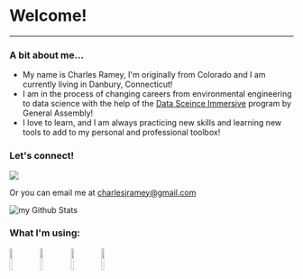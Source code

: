 # Welcome!
---

### A bit about me...
- My name is Charles Ramey, I'm originally from Colorado and I am currently living in Danbury, Connecticut!
- I am in the process of changing careers from environmental engineering to data science with the help of the [Data Sceince Immersive](https://generalassemb.ly/education/data-science-immersive?&topic=&mkt_account_id=1056949875&mkt_campaign_id=1593581982&mkt_ad_group_id=62799259840&mkt_device_type=c&mkt_keyword=data%20science%20general%20assembly&mkt_matchtype=e&mkt_placement=&mkt_ad_id=549147123540&mkt_network=g&mkt_target_id=aud-387824918555:kwd-304711989023&mkt_feed_item_id=&utm_source=google&utm_medium=paid-search-bra&utm_campaign=TS:TX:BRA:NYC:BRTP:DAT:DataScience:GeneralAssembly&utm_content=PDP-FT&utm_term=data%20science%20general%20assembly&gclid=Cj0KCQjw2cWgBhDYARIsALggUhqxLzmGedFJ9X-ivtQx9I7wit6rfUplGBfWiETSE9zxAGrccVp9_bAaAo1lEALw_wcB&gclsrc=aw.ds) program by General Assembly!
- I love to learn, and I am always practicing new skills and learning new tools to add to my personal and professional toolbox!

### Let's connect!
[![](https://img.shields.io/badge/linkedin-%230077B5.svg?style=for-the-badge&logo=linkedin)](https://www.linkedin.com/in/charlesjramey/)

Or you can email me at charlesjramey@gmail.com

<img align="center" src="https://github-readme-stats.vercel.app/api?username=charlesjramey&include_all_commits=true&count_private=true&show_icons=true&line_height=20&title_color=2B5BBD&icon_color=1124BB&text_color=A1A1A1&bg_color=0,000000,130F40" alt="my Github Stats"/>

### What I'm using:
<code><img width="10%" src="https://www.vectorlogo.zone/logos/jupyter/jupyter-ar21.svg"></code>
<code><img width="10%" src="https://www.vectorlogo.zone/logos/postgresql/postgresql-ar21.svg"></code>
<code><img width="10%" src="https://www.vectorlogo.zone/logos/mysql/mysql-ar21.svg"></code>
<code><img width="10%" src="https://www.vectorlogo.zone/logos/python/python-ar21.svg"></code>


